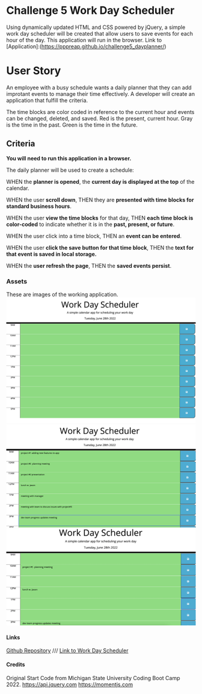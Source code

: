 # Challenge 5  Work Day Scheduler
Using dynamically updated HTML and CSS powered by jQuery, a simple work day scheduler will be created that allow users to save events for each hour of the day. This application will run in the browser.
Link to [Application]:(https://pppreap.github.io/challenge5_dayplanner/)

# User Story
An employee with a busy schedule wants a daily planner that they can add improtant events to manage their time effectively. A developer will create an application that fulfill the criteria.

The time blocks are color coded in reference to the current hour and events can be changed, deleted, and saved.
Red is the present, current hour.
Gray is the time in the past.
Green is the time in the future.

## Criteria

**You will need to run this application in a browser.**

The daily planner will be used to create a schedule:

WHEN the **planner is opened**,
the **current day is displayed at the top** of the calendar.

WHEN the user **scroll down**,
THEN they are **presented with time blocks for standard business hours**.

WHEN  the user **view the time blocks** for that day,
THEN **each time block is color-coded** to indicate whether it is in the **past, present, or future**.

WHEN  the user click into a time block,
THEN  an **event can be entered**.

WHEN  the user **click the save button for that time block**,
THEN the **text for that event is saved in local storage.**

WHEN  the **user refresh the page**,
THEN the **saved events persist**.

### Assets
These are images of the  working application.
![Start of the application](/images/startdayplanapp.png)
![Add schedule to planner](/images/textareainput.png)
![Saved schedules once button is clicked](/images/savbtninput.png)

#### Links
[Github Repository](https://github.com/pppreap/challenge5_dayplanner) 
///
[Link to Work Day Scheduler](https://pppreap.github.io/challenge5_dayplanner/)

#### Credits
Original Start Code from Michigan State University Coding Boot Camp 2022.
https://api.jquery.com
https://momentjs.com
